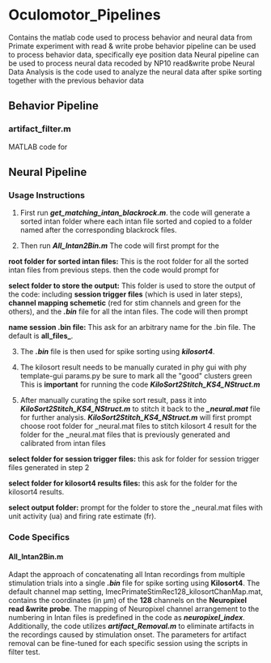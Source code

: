 # Oculomotor_Pipelines
 Contains the matlab code used to process behavior and neural data from Primate experiment with read & write probe
 behavior pipeline can be used to process behavior data, specifically eye position data 
 Neural pipeline can be used to process neural data recoded by NP10 read&write probe 
 Neural Data Analysis is the code used to analyze the neural data after spike sorting together with the previous behavior data

## Behavior Pipeline

### **artifact_filter.m** 
MATLAB code for 

## Neural Pipeline

### Usage Instructions
1. First run ***get_matching_intan_blackrock.m***. the code will generate a sorted intan folder where each intan file sorted and copied to a folder named after the corresponding blackrock files. 

2. Then run ***All_Intan2Bin.m***
The code will first prompt for the 

**root folder for sorted intan files:**
This is the root folder for all the sorted intan files from previous steps. 
then the code would prompt for 

**select folder to store the output:**
This folder is used to store the output of the code: including **session trigger files** (which is used in later steps), **channel mapping schemetic** (red for stim channels and green for the others), and the ***.bin*** file for all the intan files.
The code will then prompt 

**name session .bin file:**
This ask for an arbitrary name for the .bin file. The default is **all_files_**.

3. The ***.bin*** file is then used for spike sorting using ***kilosort4***. 

4. The kilosort result needs to be manually curated in phy gui with 
phy template-gui params.py
be sure to mark all the "good" clusters green This is **important** for running the code ***KiloSort2Stitch_KS4_NStruct.m***

5. After manually curating the spike sort result, pass it into ***KiloSort2Stitch_KS4_NStruct.m*** to stitch it back to the ***_neural.mat*** file for further analysis. 
***KiloSort2Stitch_KS4_NStruct.m*** will first prompt 
choose root folder for _neural.mat files to stitch kilosort 4 result
for the folder for the _neural.mat files that is previously generated and calibrated from intan files 

**select folder for session trigger files:**
this ask for folder for session trigger files generated in step 2

**select folder for kilosort4 results files:**
this ask for the folder for the kilosort4 results. 

**select output folder:**
prompt for the folder to store the _neural.mat files with unit activity (ua) and firing rate estimate (fr). 

### Code Specifics
#### **All_Intan2Bin.m**
Adapt the approach of concatenating all Intan recordings from multiple stimulation trials into a single ***.bin*** file for spike sorting using **Kilosort4**. The default channel map setting, ImecPrimateStimRec128_kilosortChanMap.mat, contains the coordinates (in µm) of the **128** channels on the **Neuropixel read &write probe**. The mapping of Neuropixel channel arrangement to the numbering in Intan files is predefined in the code as ***neuropixel_index***. Additionally, the code utilizes ***artifact_Removal.m*** to eliminate artifacts in the recordings caused by stimulation onset. The parameters for artifact removal can be fine-tuned for each specific session using the scripts in filter test.



